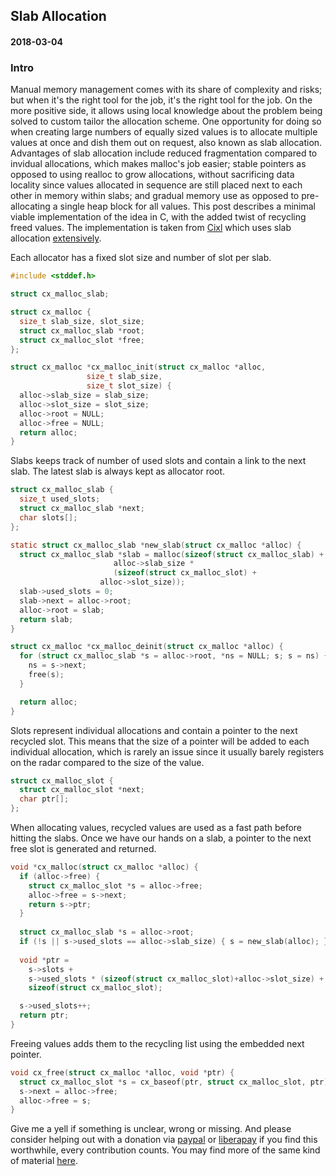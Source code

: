 ## Slab Allocation
#### 2018-03-04

### Intro
Manual memory management comes with its share of complexity and risks; but when it's the right tool for the job, it's the right tool for the job. On the more positive side, it allows using local knowledge about the problem being solved to custom tailor the allocation scheme. One opportunity for doing so when creating large numbers of equally sized values is to allocate multiple values at once and dish them out on request, also known as slab allocation. Advantages of slab allocation include reduced fragmentation compared to invidual allocations, which makes malloc's job easier; stable pointers as opposed to using realloc to grow allocations, without sacrificing data locality since values allocated in sequence are still placed next to each other in memory within slabs; and gradual memory use as opposed to pre-allocating a single heap block for all values. This post describes a minimal viable implementation of the idea in C, with the added twist of recycling freed values. The implementation is taken from [Cixl](https://github.com/basic-gongfu/cixl) which uses slab allocation [extensively](https://github.com/basic-gongfu/cixl/blob/bc38f8437de6d71d8482b75188ce0d0ad5f62548/src/cixl/cx.h#L22).

Each allocator has a fixed slot size and number of slot per slab.

```C
#include <stddef.h>

struct cx_malloc_slab;

struct cx_malloc {
  size_t slab_size, slot_size;
  struct cx_malloc_slab *root;
  struct cx_malloc_slot *free;
};

struct cx_malloc *cx_malloc_init(struct cx_malloc *alloc,
				 size_t slab_size,
				 size_t slot_size) {
  alloc->slab_size = slab_size;
  alloc->slot_size = slot_size;
  alloc->root = NULL;
  alloc->free = NULL;
  return alloc;
}
```

Slabs keeps track of number of used slots and contain a link to the next slab. The latest slab is always kept as allocator root.

```C
struct cx_malloc_slab {
  size_t used_slots;
  struct cx_malloc_slab *next;
  char slots[];
};

static struct cx_malloc_slab *new_slab(struct cx_malloc *alloc) {
  struct cx_malloc_slab *slab = malloc(sizeof(struct cx_malloc_slab) +
				       alloc->slab_size *
				       (sizeof(struct cx_malloc_slot) +
					alloc->slot_size));
  slab->used_slots = 0;
  slab->next = alloc->root;
  alloc->root = slab;
  return slab;
}

struct cx_malloc *cx_malloc_deinit(struct cx_malloc *alloc) {
  for (struct cx_malloc_slab *s = alloc->root, *ns = NULL; s; s = ns) {
    ns = s->next;
    free(s);
  }

  return alloc;
}
```

Slots represent individual allocations and contain a pointer to the next recycled slot. This means that the size of a pointer will be added to each individual allocation, which is rarely an issue since it usually barely registers on the radar compared to the size of the value.

```C
struct cx_malloc_slot {
  struct cx_malloc_slot *next;
  char ptr[];
};
```

When allocating values, recycled values are used as a fast path before hitting the slabs. Once we have our hands on a slab, a pointer to the next free slot is generated and returned.

```C
void *cx_malloc(struct cx_malloc *alloc) {
  if (alloc->free) {
    struct cx_malloc_slot *s = alloc->free;
    alloc->free = s->next;
    return s->ptr;
  }
  
  struct cx_malloc_slab *s = alloc->root;
  if (!s || s->used_slots == alloc->slab_size) { s = new_slab(alloc); }
  
  void *ptr =
    s->slots +
    s->used_slots * (sizeof(struct cx_malloc_slot)+alloc->slot_size) +
    sizeof(struct cx_malloc_slot);

  s->used_slots++;
  return ptr;
}
```

Freeing values adds them to the recycling list using the embedded next pointer.

```C
void cx_free(struct cx_malloc *alloc, void *ptr) {
  struct cx_malloc_slot *s = cx_baseof(ptr, struct cx_malloc_slot, ptr);
  s->next = alloc->free;
  alloc->free = s;
}
```

Give me a yell if something is unclear, wrong or missing. And please consider helping out with a donation via [paypal](https://paypal.me/basicgongfu) or [liberapay](https://liberapay.com/basic-gongfu/donate) if you find this worthwhile, every contribution counts. You may find more of the same kind of material [here](https://github.com/basic-gongfu/cixl/tree/master/devlog).